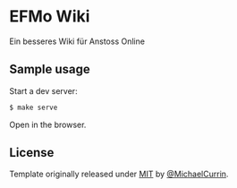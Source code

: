# EFMo Wiki

Ein besseres Wiki für Anstoss Online


## Sample usage

Start a dev server:

```sh
$ make serve
```

Open in the browser.


## License

Template originally released under [MIT](/LICENSE) by [@MichaelCurrin](https://github.com/MichaelCurrin).
